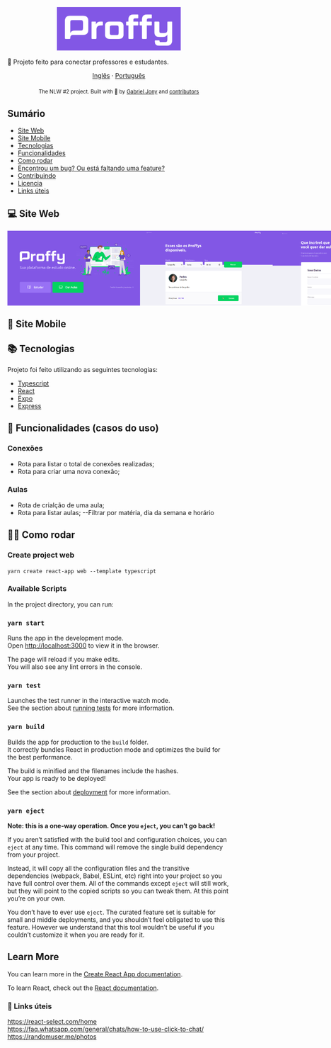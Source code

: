 <p align="center">
   <img src="./.github/logo.png" alt="Proffy" width="280"/>
</p>

🚀 Projeto feito para conectar professores e estudantes.

<p align="center">
    <a href="README.md">Inglês</a>
    ·
    <a href="README-pt.md">Português</a>
 </p>

 <div align="center">
  <sub>The NLW #2 project. Built with 💙 by
    <a href="https://github.com/gabrieljony">Gabriel Jony</a> and
    <a href="https://github.com/gabrieljony/Proffy/graphs/contributors">
      contributors
    </a>
  </sub>
</div>

## Sumário

- [Site Web](#web)
- [Site Mobile](#mobile)
- [Tecnologias](#stack)
- [Funcionalidades](#functions)
- [Como rodar](#run)
- [Encontrou um bug? Ou está faltando uma feature?](#bug-feature)
- [Contribuindo](#contribuindo)
- [Licencia](#licencia)
- [Links úteis](#link)

## 💻 Site Web

<div style="display: flex; flex-direction: 'row'; align-items: 'center';">
   <img src="./.github/web-landing.png" width="300px">
   <img src="./.github/web-list.png" width="300px">
   <img src="./.github/web-form.png" width="300px">
</div>

## 📱 Site Mobile

## 📚 Tecnologias

Projeto foi feito utilizando as seguintes tecnologias:

- [Typescript](https://www.typescriptlang.org/)
- [React](https://reactjs.org/)
- [Expo](https://expo.io/)
- [Express](https://expressjs.com/)

## 💙 Funcionalidades (casos do uso)

### Conexões

- Rota para listar o total de conexões realizadas;
- Rota para criar uma nova conexão;

### Aulas

- Rota de crialção de uma aula;
- Rota para listar aulas;
  --Filtrar por matéria, dia da semana e horário

## 🏃‍♂️ Como rodar

### Create project web

`yarn create react-app web --template typescript`

### Available Scripts

In the project directory, you can run:

### `yarn start`

Runs the app in the development mode.<br />
Open [http://localhost:3000](http://localhost:3000) to view it in the browser.

The page will reload if you make edits.<br />
You will also see any lint errors in the console.

### `yarn test`

Launches the test runner in the interactive watch mode.<br />
See the section about [running tests](https://facebook.github.io/create-react-app/docs/running-tests) for more information.

### `yarn build`

Builds the app for production to the `build` folder.<br />
It correctly bundles React in production mode and optimizes the build for the best performance.

The build is minified and the filenames include the hashes.<br />
Your app is ready to be deployed!

See the section about [deployment](https://facebook.github.io/create-react-app/docs/deployment) for more information.

### `yarn eject`

**Note: this is a one-way operation. Once you `eject`, you can’t go back!**

If you aren’t satisfied with the build tool and configuration choices, you can `eject` at any time. This command will remove the single build dependency from your project.

Instead, it will copy all the configuration files and the transitive dependencies (webpack, Babel, ESLint, etc) right into your project so you have full control over them. All of the commands except `eject` will still work, but they will point to the copied scripts so you can tweak them. At this point you’re on your own.

You don’t have to ever use `eject`. The curated feature set is suitable for small and middle deployments, and you shouldn’t feel obligated to use this feature. However we understand that this tool wouldn’t be useful if you couldn’t customize it when you are ready for it.

## Learn More

You can learn more in the [Create React App documentation](https://facebook.github.io/create-react-app/docs/getting-started).

To learn React, check out the [React documentation](https://reactjs.org/).

### 🔗 Links úteis

https://react-select.com/home
https://faq.whatsapp.com/general/chats/how-to-use-click-to-chat/
https://randomuser.me/photos
